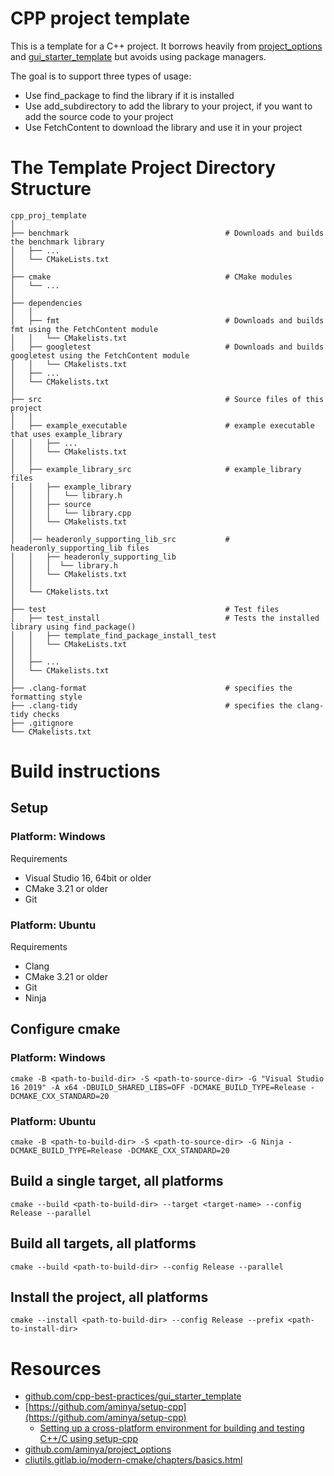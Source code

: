 ﻿# CPP project template

This is a template for a C++ project. It borrows heavily
from [project_options](https://github.com/aminya/project_options) and
[gui_starter_template](https://github.com/cpp-best-practices/gui_starter_template) but avoids using package
managers.

The goal is to support three types of usage:

* Use find_package to find the library if it is installed
* Use add_subdirectory to add the library to your project, if you want to add the source code to your project
* Use FetchContent to download the library and use it in your project

# The Template Project Directory Structure

    cpp_proj_template
    │   
    ├── benchmark                                   # Downloads and builds the benchmark library
    │   ├── ...
    │   └── CMakeLists.txt
    │      
    ├── cmake                                       # CMake modules
    │   └── ...
    │                                
    ├── dependencies
    │   │                                
    │   ├── fmt                                     # Downloads and builds fmt using the FetchContent module
    │   │   └── CMakelists.txt
    │   ├── googletest                              # Downloads and builds googletest using the FetchContent module
    │   │   └── CMakelists.txt
    │   ├── ...
    │   └── CMakelists.txt
    │
    ├── src                                         # Source files of this project
    │   │
    │   ├── example_executable                      # example executable that uses example_library
    │   │   ├── ...
    │   │   └── CMakelists.txt
    │   │
    │   ├── example_library_src                     # example_library files
    │   │   ├── example_library             
    │   │   │   └── library.h      
    │   │   ├── source                      
    │   │   │   └── library.cpp
    │   │   └── CMakelists.txt
    │   │
    │   │── headeronly_supporting_lib_src           # headeronly_supporting_lib files
    │   │   ├── headeronly_supporting_lib   
    │   │   │  └── library.h
    │   │   └── CMakelists.txt  
    │   │
    │   └── CMakelists.txt     
    │
    ├── test                                        # Test files
    │   ├── test_install                            # Tests the installed library using find_package()
    │   │   ├── template_find_package_install_test  
    │   │   └── CMakeLists.txt
    │   │
    │   ├── ...
    │   └── CMakelists.txt
    │
    ├── .clang-format                               # specifies the formatting style
    ├── .clang-tidy                                 # specifies the clang-tidy checks    
    ├── .gitignore                          
    └── CMakelists.txt

# Build instructions

## Setup

### Platform: Windows

Requirements

- Visual Studio 16, 64bit or older
- CMake 3.21 or older
- Git

### Platform: Ubuntu

Requirements

- Clang
- CMake 3.21 or older
- Git
- Ninja

## Configure cmake

### Platform: Windows

```
cmake -B <path-to-build-dir> -S <path-to-source-dir> -G "Visual Studio 16 2019" -A x64 -DBUILD_SHARED_LIBS=OFF -DCMAKE_BUILD_TYPE=Release -DCMAKE_CXX_STANDARD=20
```

### Platform: Ubuntu

```
cmake -B <path-to-build-dir> -S <path-to-source-dir> -G Ninja -DCMAKE_BUILD_TYPE=Release -DCMAKE_CXX_STANDARD=20
```

## Build a single target, all platforms

```
cmake --build <path-to-build-dir> --target <target-name> --config Release --parallel
```

## Build all targets, all platforms

```
cmake --build <path-to-build-dir> --config Release --parallel
```

## Install the project, all platforms

```
cmake --install <path-to-build-dir> --config Release --prefix <path-to-install-dir>
```

# Resources

* [github.com/cpp-best-practices/gui_starter_template](https://github.com/cpp-best-practices/gui_starter_template)
* [https://github.com/aminya/setup-cpp](https://github.com/aminya/setup-cpp)
    * [Setting up a cross-platform environment for building and testing C++/C using setup-cpp](https://dev.to/aminya/setup-cpp-3ia4)
* [github.com/aminya/project_options](https://github.com/aminya/project_options)
* [cliutils.gitlab.io/modern-cmake/chapters/basics.html](https://cliutils.gitlab.io/modern-cmake/chapters/basics.html)